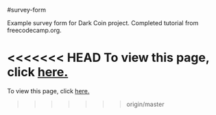 #survey-form

Example survey form for Dark Coin project. Completed tutorial from freecodecamp.org.

<<<<<<< HEAD
To view this page, click <a href=https://claudebaxter.github.io/free-code-camp-progress/survey-form/index.html title="Test-Survey"> here.</a>
=======
To view this page, click <a href=https://claudebaxter.github.io/free-code-camp-progress/survey-form/index.html title="Test-Survey"> here.</a>
>>>>>>> origin/master
